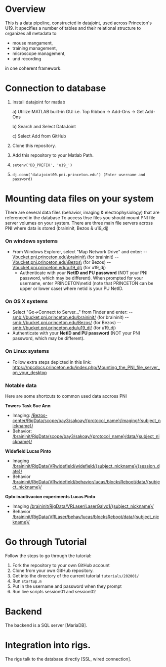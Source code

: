 
# Overview
This is a data pipeline, constructed in datajoint, used across Princeton's U19.
It specifies a number of tables and their relational structure to organizes all metadata to
* mouse mangament,
* training management,
* microscope management,
* und recording

in one coherent framework.

# Connection to database
1. Install datajoint for matlab 
      
      a) Utilize MATLAB built-in GUI i.e. Top Ribbon -> Add-Ons -> Get Add-Ons
      
      b) Search and Select DataJoint
      
      c) Select Add from GitHub
      
2. Clone this repository.
3. Add this repository to your Matlab Path.         
4. ``` setenv('DB_PREFIX', 'u19_') ```
5. ``` dj.conn('datajoint00.pni.princeton.edu') (Enter username and password) ```

# Mounting data files on your system
There are several data files (behavior, imaging & electrophysiology) that are referenced in the database
To access thse files you should mount PNI file server volumes on your system.
There are three main file servers across PNI where data is stored (braininit, Bezos & u19_dj)

### On windows systems
- From Windows Explorer, select "Map Network Drive" and enter:
-- [\\\bucket.pni.princeton.edu\braininit\\]() (for braininit)
-- [\\\bucket.pni.princeton.edu\Bezos\\]()     (for Bezos)
-- [\\\bucket.pni.princeton.edu\u19_dj\\]()   (for u19_dj)
  - Authenticate with your **NetID and PU password** (NOT your PNI password, which may be different). When prompted for your username, enter PRINCETON\netid (note that PRINCETON can be upper or lower case) where netid is your PU NetID.
  
### On OS X systems
- Select "Go->Connect to Server..." from Finder and enter:
-- [smb://bucket.pni.princeton.edu/braininit/]()    (for braininit)
-- [smb://bucket.pni.princeton.edu/Bezos/]()    (for Bezos)
-- [smb://bucket.pni.princeton.edu/u19_dj/]()   (for u19_dj)
- Authenticate with your **NetID and PU password** (NOT your PNI password, which may be different).

### On Linux systems
- Follow extra steps depicted in this link: https://npcdocs.princeton.edu/index.php/Mounting_the_PNI_file_server_on_your_desktop

### Notable data 
Here are some shortcuts to common used data accross PNI

**Towers Task Sue Ann**
- Imaging: [/Bezos-center/RigData/scope/bay3/sakoay/{protocol_name}/imaging/{subject_nickname}/]() 
- Behavior: [/braininit/RigData/scope/bay3/sakoay/{protocol_name}/data/{subject_nickname}/]()

**Widefield Lucas Pinto**
- Imaging [/braininit/RigData/VRwidefield/widefield/{subject_nickname}/{session_date}/]()
- Behavior [/braininit/RigData/VRwidefield/behavior/lucas/blocksReboot/data/{subject_nickname}/]()

**Opto inactivacion experiments Lucas Pinto**
- Imaging [/braininit/RigData/VRLaser/LaserGalvo1/{subject_nickname}/]()
- Behavior [/braininit/RigData/VRLaser/behav/lucas/blocksReboot/data/{subject_nickname}/]()
          
# Go through Tutorial
Follow the steps to go through the tutorial:
1. Fork the repository to your own GitHub account
2. Clone from your own GitHub repository. 
3. Get into the directory of the current tutorial `tutorials/202001/`
4. Run `startup.m`
5. Put in the username and password when they prompt
6. Run live scripts session01 and session02

# Backend
The backend is a SQL server [MariaDB].

# Integration into rigs.
The rigs talk to the database directly [SSL, wired connection].

